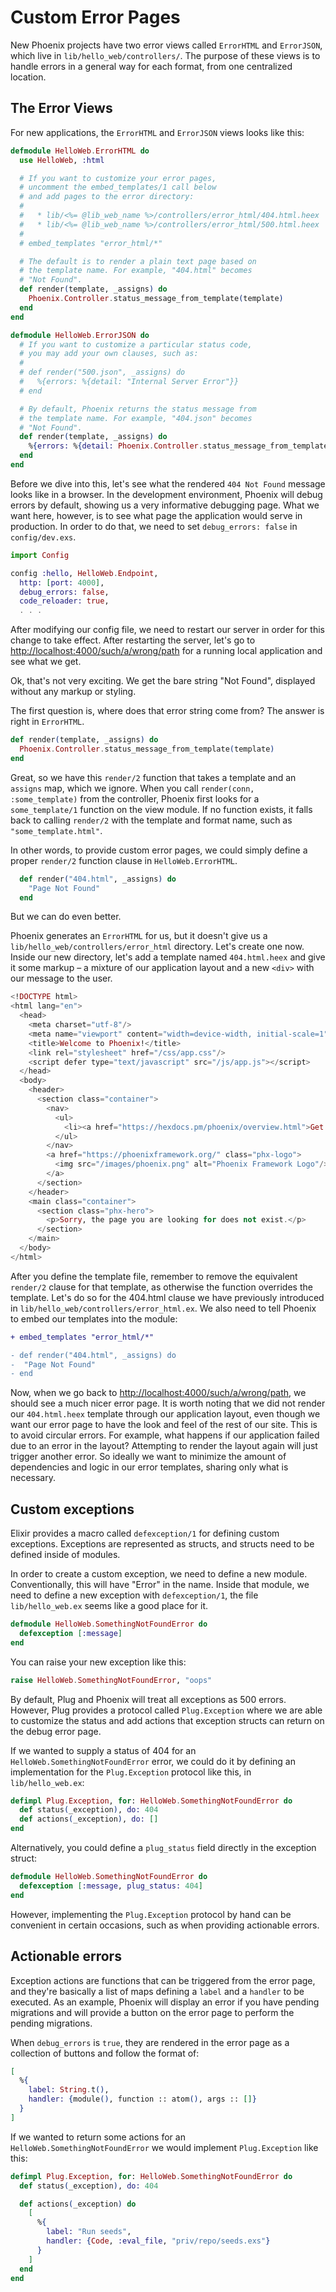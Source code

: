 # Custom Error Pages

New Phoenix projects have two error views called `ErrorHTML` and `ErrorJSON`, which live in `lib/hello_web/controllers/`. The purpose of these views is to handle errors in a general way for each format, from one centralized location.

## The Error Views

For new applications, the `ErrorHTML` and `ErrorJSON` views looks like this:

```elixir
defmodule HelloWeb.ErrorHTML do
  use HelloWeb, :html

  # If you want to customize your error pages,
  # uncomment the embed_templates/1 call below
  # and add pages to the error directory:
  #
  #   * lib/<%= @lib_web_name %>/controllers/error_html/404.html.heex
  #   * lib/<%= @lib_web_name %>/controllers/error_html/500.html.heex
  #
  # embed_templates "error_html/*"

  # The default is to render a plain text page based on
  # the template name. For example, "404.html" becomes
  # "Not Found".
  def render(template, _assigns) do
    Phoenix.Controller.status_message_from_template(template)
  end
end

defmodule HelloWeb.ErrorJSON do
  # If you want to customize a particular status code,
  # you may add your own clauses, such as:
  #
  # def render("500.json", _assigns) do
  #   %{errors: %{detail: "Internal Server Error"}}
  # end

  # By default, Phoenix returns the status message from
  # the template name. For example, "404.json" becomes
  # "Not Found".
  def render(template, _assigns) do
    %{errors: %{detail: Phoenix.Controller.status_message_from_template(template)}}
  end
end
```

Before we dive into this, let's see what the rendered `404 Not Found` message looks like in a browser. In the development environment, Phoenix will debug errors by default, showing us a very informative debugging page. What we want here, however, is to see what page the application would serve in production. In order to do that, we need to set `debug_errors: false` in `config/dev.exs`.

```elixir
import Config

config :hello, HelloWeb.Endpoint,
  http: [port: 4000],
  debug_errors: false,
  code_reloader: true,
  . . .
```

After modifying our config file, we need to restart our server in order for this change to take effect. After restarting the server, let's go to [http://localhost:4000/such/a/wrong/path](http://localhost:4000/such/a/wrong/path) for a running local application and see what we get.

Ok, that's not very exciting. We get the bare string "Not Found", displayed without any markup or styling.

The first question is, where does that error string come from? The answer is right in `ErrorHTML`.

```elixir
def render(template, _assigns) do
  Phoenix.Controller.status_message_from_template(template)
end
```

Great, so we have this `render/2` function that takes a template and an `assigns` map, which we ignore. When you call `render(conn, :some_template)` from the controller, Phoenix first looks for a `some_template/1` function on the view module. If no function exists, it falls back to calling `render/2` with the template and format name, such as `"some_template.html"`.

In other words, to provide custom error pages, we could simply define a proper `render/2` function clause in `HelloWeb.ErrorHTML`.

```elixir
  def render("404.html", _assigns) do
    "Page Not Found"
  end
```

But we can do even better.

Phoenix generates an `ErrorHTML` for us, but it doesn't give us a `lib/hello_web/controllers/error_html` directory. Let's create one now. Inside our new directory, let's add a template named `404.html.heex` and give it some markup – a mixture of our application layout and a new `<div>` with our message to the user.

```heex
<!DOCTYPE html>
<html lang="en">
  <head>
    <meta charset="utf-8"/>
    <meta name="viewport" content="width=device-width, initial-scale=1"/>
    <title>Welcome to Phoenix!</title>
    <link rel="stylesheet" href="/css/app.css"/>
    <script defer type="text/javascript" src="/js/app.js"></script>
  </head>
  <body>
    <header>
      <section class="container">
        <nav>
          <ul>
            <li><a href="https://hexdocs.pm/phoenix/overview.html">Get Started</a></li>
          </ul>
        </nav>
        <a href="https://phoenixframework.org/" class="phx-logo">
          <img src="/images/phoenix.png" alt="Phoenix Framework Logo"/>
        </a>
      </section>
    </header>
    <main class="container">
      <section class="phx-hero">
        <p>Sorry, the page you are looking for does not exist.</p>
      </section>
    </main>
  </body>
</html>
```

After you define the template file, remember to remove the equivalent `render/2` clause for that template, as otherwise the function overrides the template. Let's do so for the 404.html clause we have previously introduced in `lib/hello_web/controllers/error_html.ex`. We also need to tell Phoenix to embed our templates into the module:

```diff
+ embed_templates "error_html/*"

- def render("404.html", _assigns) do
-  "Page Not Found"
- end
```

Now, when we go back to [http://localhost:4000/such/a/wrong/path](http://localhost:4000/such/a/wrong/path), we should see a much nicer error page. It is worth noting that we did not render our `404.html.heex` template through our application layout, even though we want our error page to have the look and feel of the rest of our site. This is to avoid circular errors. For example, what happens if our application failed due to an error in the layout? Attempting to render the layout again will just trigger another error. So ideally we want to minimize the amount of dependencies and logic in our error templates, sharing only what is necessary.

## Custom exceptions

Elixir provides a macro called `defexception/1` for defining custom exceptions. Exceptions are represented as structs, and structs need to be defined inside of modules.

In order to create a custom exception, we need to define a new module. Conventionally, this will have "Error" in the name. Inside that module, we need to define a new exception with `defexception/1`, the file `lib/hello_web.ex` seems like a good place for it.

```elixir
defmodule HelloWeb.SomethingNotFoundError do
  defexception [:message]
end
```

You can raise your new exception like this:

```elixir
raise HelloWeb.SomethingNotFoundError, "oops"
```

By default, Plug and Phoenix will treat all exceptions as 500 errors. However, Plug provides a protocol called `Plug.Exception` where we are able to customize the status and add actions that exception structs can return on the debug error page.

If we wanted to supply a status of 404 for an `HelloWeb.SomethingNotFoundError` error, we could do it by defining an implementation for the `Plug.Exception` protocol like this, in `lib/hello_web.ex`:

```elixir
defimpl Plug.Exception, for: HelloWeb.SomethingNotFoundError do
  def status(_exception), do: 404
  def actions(_exception), do: []
end
```

Alternatively, you could define a `plug_status` field directly in the exception struct:

```elixir
defmodule HelloWeb.SomethingNotFoundError do
  defexception [:message, plug_status: 404]
end
```

However, implementing the `Plug.Exception` protocol by hand can be convenient in certain occasions, such as when providing actionable errors.

## Actionable errors

Exception actions are functions that can be triggered from the error page, and they're basically a list of maps defining a `label` and a `handler` to be executed. As an example, Phoenix will display an error if you have pending migrations and will provide a button on the error page to perform the pending migrations.

When `debug_errors` is `true`, they are rendered in the error page as a collection of buttons and follow the format of:

```elixir
[
  %{
    label: String.t(),
    handler: {module(), function :: atom(), args :: []}
  }
]
```

If we wanted to return some actions for an `HelloWeb.SomethingNotFoundError` we would implement `Plug.Exception` like this:

```elixir
defimpl Plug.Exception, for: HelloWeb.SomethingNotFoundError do
  def status(_exception), do: 404

  def actions(_exception) do
    [
      %{
        label: "Run seeds",
        handler: {Code, :eval_file, "priv/repo/seeds.exs"}
      }
    ]
  end
end
```
